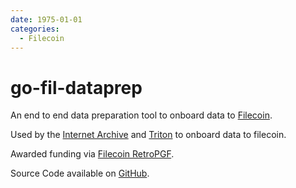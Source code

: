 ```yaml
---
date: 1975-01-01
categories:
  - Filecoin
---
```

# go-fil-dataprep

An end to end data preparation tool to onboard data to [Filecoin](https://filecoin.io). 

Used by the [Internet Archive](https://archive.org/details/movies) and [Triton](https://triton.one/) to onboard data to filecoin.

Awarded funding via [Filecoin RetroPGF](https://www.fil-retropgf.io/).

Source Code available on [GitHub](https://github.com/anjor/go-fil-dataprep).

